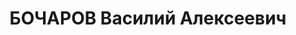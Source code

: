 ---
title: БОЧАРОВ Василий Алексеевич
description: 'Род. в 1885, Курск, русский, обр.: низшее, член ВКП(б). Проживал: Курск,
  ул. Горького, д. 77. Мастер в механическом цехе вагоноремонтного пункта ст.Курск
  ж.д. им.Дзержинского.

  Арестован 15.06.1937. Обв. в вредительстве и участии в антисоветской правотроцкистской
  террористической организации. Приговор: ВК ВС СССР, 16.11.1937 – ВМН. Расстрелян
  16.11.1937, г.Москва.

  Реабилитирован ВК ВС СССР 12.03.1959'
---